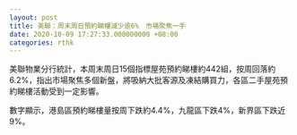 ```yaml
---
layout: post
title: 美聯：周末周日預約睇樓減少逾6%　市場聚焦一手
date: 2020-10-09 17:27:33.000000000 +08:00
categories: rthk
---
```


美聯物業分行統計，本周末周日15個指標屋苑預約睇樓約442組，按周回落約6.2%，指出市場聚焦多個新盤，將吸納大批客源及凍結購買力，各區二手屋苑預約睇樓活動受到一定影響。

數字顯示，港島區預約睇樓量按周下跌約4.4%，九龍區下跌4%，新界區下跌近9%。
